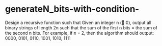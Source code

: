 # generateN_bits-with-condition-
Design a recursive function such that
Given an integer n ( 0), output all binary strings of length 2n such that the sum of the first n bits = the sum of the second n bits. For example, if n = 2, then the algorithm should output:
	0000, 0101, 0110, 1001, 1010, 1111
